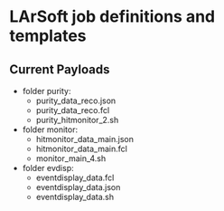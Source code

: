 # LArSoft job definitions and templates
## Current Payloads
* folder purity:
   * purity_data_reco.json
   * purity_data_reco.fcl
   * purity_hitmonitor_2.sh
* folder monitor:
   * hitmonitor_data_main.json
   * hitmonitor_data_main.fcl
   * monitor_main_4.sh
* folder evdisp:
   * eventdisplay_data.fcl
   * eventdisplay_data.json
   * eventdisplay_data.sh